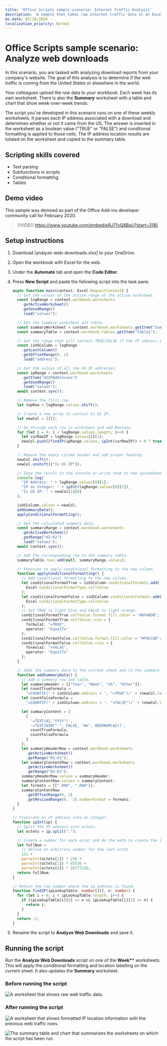 ```yaml
---
title: 'Office Scripts sample scenario: Internet Traffic Analysis'
description: 'A sample that takes raw internet traffic data in an Excel workbook and determines the origin location, before organizing that information into a table.'
ms.date: 02/18/2020
localization_priority: Normal
---
```


# Office Scripts sample scenario: Analyze web downloads

In this scenario, you are tasked with analyzing download reports from your company's website. The goal of this analysis is to determine if the web traffic is coming from the United States or elsewhere in the world.

Your colleagues upload the raw data to your workbook. Each week has its own worksheet. There is also the **Summary** worksheet with a table and chart that show week-over-week trends.

The script you've developed in this scenario runs on one of these weekly worksheets. It parses each IP address associated with a download and determines whether or not it came from the US. The answer is inserted in the worksheet as a boolean value ("TRUE" or "FALSE") and conditional formatting is applied to those cells. The IP address location results are totaled on the worksheet and copied to the summary table.

## Scripting skills covered

- Text parsing
- Subfunctions in scripts
- Conditional formatting
- Tables

## Demo video

This sample was demoed as part of the Office Add-ins developer community call for February 2020.

> [!VIDEO https://www.youtube.com/embed/eRJ71vQ8BaU?start=318]

## Setup instructions

1. Download [analyze-web-downloads.xlsx] to your OneDrive.

2. Open the workbook with Excel for the web.

3. Under the **Automate** tab and open the **Code Editor**.

4. Press **New Script** and paste the following script into the task pane.

    ```TypeScript
    async function main(context: Excel.RequestContext) {
      // Get the values of the active range of the active worksheet.
      const logRange = context.workbook.worksheets
        .getActiveWorksheet()
        .getUsedRange()
        .load("values");

      // Get the Summary worksheet and table.
      const summaryWorksheet = context.workbook.worksheets.getItem("Summary");
      const summaryTable = context.workbook.tables.getItem("Table1");

      // Get the range that will contain TRUE/FALSE if the IP address is from the US.
      const isUSColumn = logRange
        .getLastColumn()
        .getOffsetRange(0, 1)
        .load("address");

      // Get the values of all the US IP addresses.
      const ipRange = context.workbook.worksheets
        .getItem("USIPAddresses")
        .getUsedRange()
        .load("values");
      await context.sync();

      // Remove the first row.
      let topRow = logRange.values.shift();

      // Create a new array to contain Is US IP.
      let newCol = [[]];

      // Go through each row in worksheet and add Boolean.
      for (let i = 0; i < logRange.values.length; i++) {
        let curRowIP = logRange.values[i][1];
        newCol.push([findIP(ipRange.values, ipInt(curRowIP)) > 0 ? true : false]);
      }

      // Remove the empty column header and add proper heading.
      newCol.shift();
      newCol.unshift(["Is US IP"]);

      // Show the result in the console or write them to the spreadsheet.
      console.log(
        "IP Address: " + logRange.values[0][1],
        "IP as Integer: " + ipInt(logRange.values[0][1]),
        "Is US IP: " + newCol[1][0]
      );

      isUSColumn.values = newCol;
      addSummaryData();
      applyConditionalFormatting();

      // Get the calculated summary data.
      const summaryRange = context.workbook.worksheets
        .getActiveWorksheet()
        .getRange("H2:K2")
        .load("values");
      await context.sync();

      // Add the corresponding row to the summary table.
      summaryTable.rows.add(null, summaryRange.values);

      // Function to apply conditional formatting to the new column.
      function applyConditionalFormatting() {
        // Add conditional formatting to the new column.
        let conditionalFormatTrue = isUSColumn.conditionalFormats.add(
          Excel.ConditionalFormatType.cellValue
        );
        let conditionalFormatFalse = isUSColumn.conditionalFormats.add(
          Excel.ConditionalFormatType.cellValue
        );
        // Set TRUE to light blue and FALSE to light orange.
        conditionalFormatTrue.cellValue.format.fill.color = "#8FA8DB";
        conditionalFormatTrue.cellValue.rule = {
          formula1: "=TRUE",
          operator: "EqualTo"
        };
        conditionalFormatFalse.cellValue.format.fill.color = "#F8CCAD";
        conditionalFormatFalse.cellValue.rule = {
          formula1: "=FALSE",
          operator: "EqualTo"
        };
      }

      // Adds the summary data to the current sheet and to the summary table.
      function addSummaryData() {
        // Add a summary row and table.
        let summaryHeader = [["Year", "Week", "US", "Other"]];
        let countTrueFormula =
          "=COUNTIF(" + isUSColumn.address + ', "=TRUE")/' + (newCol.length - 1);
        let countFalseFormula =
          "=COUNTIF(" + isUSColumn.address + ', "=FALSE")/' + (newCol.length - 1);

        let summaryContent = [
          [
            '=TEXT(A2,"YYYY")',
            '=TEXTJOIN(" ", FALSE, "Wk", WEEKNUM(A2))',
            countTrueFormula,
            countFalseFormula
          ]
        ];
        let summaryHeaderRow = context.workbook.worksheets
          .getActiveWorksheet()
          .getRange("H1:K1");
        let summaryContentRow = context.workbook.worksheets
          .getActiveWorksheet()
          .getRange("H2:K2");
        summaryHeaderRow.values = summaryHeader;
        summaryContentRow.values = summaryContent;
        let formats = [[".000", ".000"]];
        summaryContentRow
          .getOffsetRange(0, 2)
          .getResizedRange(0, -2).numberFormat = formats;
      }
    }

    // Translate an IP address into an integer.
    function ipInt(ip) {
      // Split the IP address into octets.
      let octets = ip.split(".");

      // Create a number for each octet and do the math to create the integer value of the IP address.
      let fullNum =
        // Define an arbitrary number for the last octet.
        111 +
        parseInt(octets[2]) * 256 +
        parseInt(octets[1]) * 65536 +
        parseInt(octets[0]) * 16777216;
      return fullNum;
    }

    // Return the row number where the ip address is found.
    function findIP(ipLookupTable: number[][], n: number) {
      for (let i = 0; i < ipLookupTable.length; i++) {
        if (ipLookupTable[i][0] <= n && ipLookupTable[i][1] >= n) {
          return i;
        }
      }
      return -1;
    }
    ```

5. Rename the script to **Analyze Web Downloads** and save it.

## Running the script

Run the **Analyze Web Downloads** script on one of the **Week\*\*** worksheets. This will apply the conditional formatting and location labelling on the current sheet. It also updates the **Summary** worksheet.

### Before running the script

![A worksheet that shows raw web traffic data.](../../images/scenario-analyze-web-downloads-before.png)

### After running the script

![A worksheet that shows formatted IP location information with the previous web traffic rows.](../../images/scenario-analyze-web-downloads-after.png)

![The summary table and chart that summarizes the worksheets on which the script has been run.](../../images/scenario-analyze-web-downloads-table.png)
